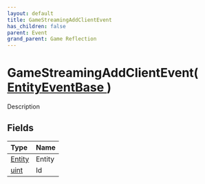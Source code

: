 ```yaml
---
layout: default
title: GameStreamingAddClientEvent
has_children: false
parent: Event
grand_parent: Game Reflection
---
```

# GameStreamingAddClientEvent( [ EntityEventBase ](/riftbreaker-wiki/docs/game-reflection/events/entity_event_base/) )
Description 

## Fields

| Type | Name |
|:----------|:--------------|
| [Entity](/riftbreaker-wiki/docs/game-reflection/classes/entity/) | Entity |
| [uint](/riftbreaker-wiki/docs/game-reflection/components/uint/) | Id |

